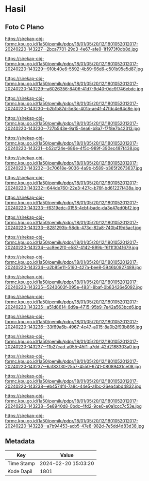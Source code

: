 # Hasil

## Foto C Plano

https://sirekap-obj-formc.kpu.go.id/1a50/pemilu/pdpr/18/01/05/20/12/1801052012017-20240220-143227--2bca7701-29d3-4e67-afe0-1f1973f0db8d.jpg

https://sirekap-obj-formc.kpu.go.id/1a50/pemilu/pdpr/18/01/05/20/12/1801052012017-20240220-143229--910b40e6-5592-4b59-96d6-c501b95e5d87.jpg

https://sirekap-obj-formc.kpu.go.id/1a50/pemilu/pdpr/18/01/05/20/12/1801052012017-20240220-143229--a6026356-8406-41d7-9d40-0dc9f746ebdc.jpg

https://sirekap-obj-formc.kpu.go.id/1a50/pemilu/pdpr/18/01/05/20/12/1801052012017-20240220-143230--b2b1b87d-5e3c-401a-ae4f-47fdc4e84c8e.jpg

https://sirekap-obj-formc.kpu.go.id/1a50/pemilu/pdpr/18/01/05/20/12/1801052012017-20240220-143230--727b543e-9a15-4ea6-b8a7-f7f8e7b42313.jpg

https://sirekap-obj-formc.kpu.go.id/1a50/pemilu/pdpr/18/01/05/20/12/1801052012017-20240220-143231--b52cf24e-686e-4f5c-989f-390ec487f438.jpg

https://sirekap-obj-formc.kpu.go.id/1a50/pemilu/pdpr/18/01/05/20/12/1801052012017-20240220-143232--3c70618e-9036-4a9b-b589-b365f2673637.jpg

https://sirekap-obj-formc.kpu.go.id/1a50/pemilu/pdpr/18/01/05/20/12/1801052012017-20240220-143232--644de760-22e3-427c-b76f-bd61227f438a.jpg

https://sirekap-obj-formc.kpu.go.id/1a50/pemilu/pdpr/18/01/05/20/12/1801052012017-20240220-143233--f6319edc-0155-4cbf-badc-da3e47ed0bf2.jpg

https://sirekap-obj-formc.kpu.go.id/1a50/pemilu/pdpr/18/01/05/20/12/1801052012017-20240220-143233--8281293b-58db-473d-82a8-740b419d5acf.jpg

https://sirekap-obj-formc.kpu.go.id/1a50/pemilu/pdpr/18/01/05/20/12/1801052012017-20240220-143234--ac8ee2f0-e587-4142-899b-f611f3041679.jpg

https://sirekap-obj-formc.kpu.go.id/1a50/pemilu/pdpr/18/01/05/20/12/1801052012017-20240220-143234--a2b85e11-5160-427a-bee8-5946b0927489.jpg

https://sirekap-obj-formc.kpu.go.id/1a50/pemilu/pdpr/18/01/05/20/12/1801052012017-20240220-143235--5240603f-095e-4831-8baf-0b83426e5092.jpg

https://sirekap-obj-formc.kpu.go.id/1a50/pemilu/pdpr/18/01/05/20/12/1801052012017-20240220-143235--a51d8614-6d9a-4715-95b9-7e42a563bcd6.jpg

https://sirekap-obj-formc.kpu.go.id/1a50/pemilu/pdpr/18/01/05/20/12/1801052012017-20240220-143236--33f69a6b-4967-4c47-a015-8a0b2f93b866.jpg

https://sirekap-obj-formc.kpu.go.id/1a50/pemilu/pdpr/18/01/05/20/12/1801052012017-20240220-143237--11b27cad-a055-45f1-a7dd-42d2188303a0.jpg

https://sirekap-obj-formc.kpu.go.id/1a50/pemilu/pdpr/18/01/05/20/12/1801052012017-20240220-143237--6a183130-2557-4550-9741-08089431ce08.jpg

https://sirekap-obj-formc.kpu.go.id/1a50/pemilu/pdpr/18/01/05/20/12/1801052012017-20240220-143238--eb4574f4-7a8c-44e5-a1bc-26ea4abd4832.jpg

https://sirekap-obj-formc.kpu.go.id/1a50/pemilu/pdpr/18/01/05/20/12/1801052012017-20240220-143238--5e8940d8-0bdc-4fd2-9ce0-e0a1ccc7c53e.jpg

https://sirekap-obj-formc.kpu.go.id/1a50/pemilu/pdpr/18/01/05/20/12/1801052012017-20240220-143228--a7b94453-acb5-47e8-982d-7e5dd4d83d38.jpg


## Metadata

| Key        | Value               |
| ---------- | ------------------- |
| Time Stamp | 2024-02-20 15:03:20 |
| Kode Dapil | 1801                |



